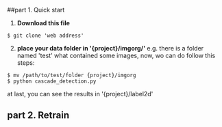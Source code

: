 ##part 1. Quick start
1. **Download this file**
````bashrc
$ git clone 'web address'
````
2. **place your data folder in '{project}/imgorg/'**
e.g.  there is a folder named 'test' what contained some images,
now, wo can do follow this steps:
````bashrc
$ mv /path/to/test/folder {project}/imgorg
$ python cascade_detection.py
````
at last, you can see the results in '{project}/label2d'

## part 2. Retrain

